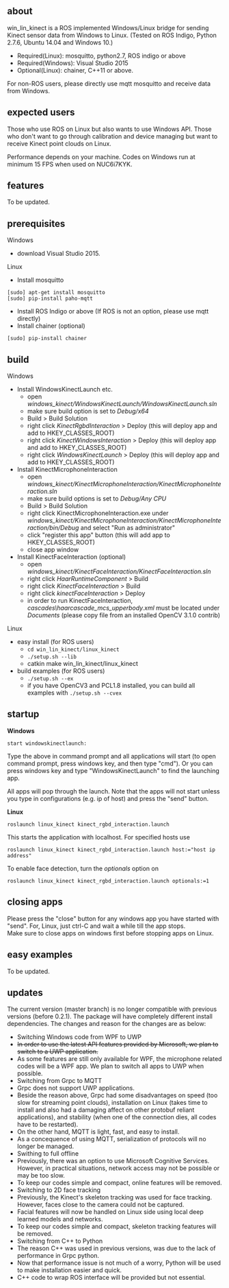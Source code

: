 ## about

win_lin_kinect is a ROS implemented Windows/Linux bridge for sending Kinect sensor data from Windows to Linux. (Tested on ROS Indigo, Python 2.7.6, Ubuntu 14.04 and Windows 10.)
- Required(Linux): mosquitto, python2.7, ROS indigo or above  
- Required(Windows): Visual Studio 2015  
- Optional(Linux): chainer, C++11 or above.  

For non-ROS users, please directly use mqtt mosquitto and receive data from Windows.

## expected users

Those who use ROS on Linux but also wants to use Windows API. Those who don't want to go through calibration and device managing but want to receive Kinect point clouds on Linux.

Performance depends on your machine. Codes on Windows run at minimum 15 FPS when used on NUC6i7KYK.

## features

To be updated.

## prerequisites

Windows
- download Visual Studio 2015.  

Linux
- Install mosquitto
```
[sudo] apt-get install mosquitto
[sudo] pip-install paho-mqtt
```
- Install ROS Indigo or above (If ROS is not an option, please use mqtt directly)
- Install chainer (optional)
```
[sudo] pip-install chainer
```

## build

Windows
- Install WindowsKinectLaunch etc.
  - open *windows_kinect/WindowsKinectLaunch/WindowsKinectLaunch.sln*
  - make sure build option is set to *Debug/x64*
  - Build > Build Solution
  - right click *KinectRgbdInteraction* > Deploy (this will deploy app and add to HKEY_CLASSES_ROOT)
  - right click *KinectWindowsInteraction* > Deploy (this will deploy app and add to HKEY_CLASSES_ROOT)
  - right click *WindowsKinectLaunch* > Deploy (this will deploy app and add to HKEY_CLASSES_ROOT)
- Install KinectMicrophoneInteraction
  - open *windows_kinect/KinectMicrophoneInteraction/KinectMicrophoneInteraction.sln*
  - make sure build options is set to *Debug/Any CPU*
  - Build > Build Solution
  - right click KinectMicrophoneInteraction.exe under *windows_kinect/KinectMicrophoneInteraction/KinectMicrophoneInteraction/bin/Debug* and select "Run as administrator"
  - click "register this app" button (this will add app to HKEY_CLASSES_ROOT)
  - close app window
- Install KinectFaceInteraction (optional)
  - open *windows_kinect/KinectFaceInteraction/KinectFaceInteraction.sln*
  - right click *HaarRuntimeComponent* > Build
  - right click *KinectFaceInteraction* > Build
  - right click *kinectFaceInteraction* > Deploy
  - in order to run KinectFaceInteraction, *cascades\haarcascade_mcs_upperbody.xml* must be located under *Documents* (please copy file from an installed OpenCV 3.1.0 contrib)


Linux
- easy install (for ROS users)
  - ```cd win_lin_kinect/linux_kinect```
  - ```./setup.sh --lib```
  - catkin make win_lin_kinect/linux_kinect
- build examples (for ROS users)
  - ```./setup.sh --ex```
  - if you have OpenCV3 and PCL1.8 installed, you can build all examples with ```./setup.sh --cvex```

## startup

**Windows**

```
start windowskinectlaunch:
```
Type the above in command prompt and all applications will start (to open command prompt, press windows key, and then type "cmd"). Or you can press windows key and type "WindowsKinectLaunch" to find the launching app.  

All apps will pop through the launch. Note that the apps will not start unless you type in configurations (e.g. ip of host) and press the "send" button.

**Linux**

```
roslaunch linux_kinect kinect_rgbd_interaction.launch
```
This starts the application with localhost. For specified hosts use
```
roslaunch linux_kinect kinect_rgbd_interaction.launch host:="host ip address"
```
To enable face detection, turn the *optionals* option on
```
roslaunch linux_kinect kinect_rgbd_interaction.launch optionals:=1
```

## closing apps

Please press the "close" button for any windows app you have started with "send". For, Linux, just ctrl-C and wait a while till the app stops.  
Make sure to close apps on windows first before stopping apps on Linux.

## easy examples

To be updated.

## updates

The current version (master branch) is no longer compatible with previous versions (before 0.2.1). The package will have completely different install dependencies. The changes and reason for the changes are as below:

- Switching Windows code from WPF to UWP
 - ~~In order to use the latest API features provided by Microsoft, we plan to switch to a UWP application.~~
 - As some features are still only available for WPF, the microphone related codes will be a WPF app. We plan to switch all apps to UWP when possible.
- Switching from Grpc to MQTT
 - Grpc does not support UWP applications.
 - Beside the reason above, Grpc had some disadvantages on speed (too slow for streaming point clouds), installation on Linux (takes time to install and also had a damaging affect on other protobuf reliant applications), and stability (when one of the connection dies, all codes have to be restarted).
 - On the other hand, MQTT is light, fast, and easy to install.
 - As a concequence of using MQTT, serialization of protocols will no longer be managed.
- Swithing to full offline
 - Previously, there was an option to use Microsoft Cognitive Services. However, in practical situations, network access may not be possible or may be too slow.
 - To keep our codes simple and compact, online features will be removed.
- Switching to 2D face tracking
 - Previously, the Kinect's skeleton tracking was used for face tracking. However, faces close to the camera could not be captured.
 - Facial features will now be handled on Linux side using local deep learned models and networks.
 - To keep our codes simple and compact, skeleton tracking features will be removed.
- Switching from C++ to Python
 - The reason C++ was used in previous versions, was due to the lack of performance in Grpc python.
 - Now that performance issue is not much of a worry, Python will be used to make installation easier and quick.
 - C++ code to wrap ROS interface will be provided but not essential.
